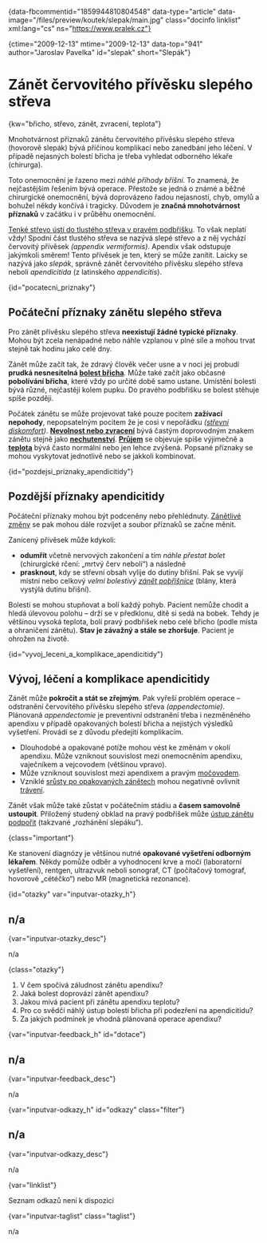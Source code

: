 
{data-fbcommentid="1859944810804548" data-type="article" data-image="/files/preview/koutek/slepak/main.jpg" class="docinfo linklist" xml:lang="cs" ns="https://www.pralek.cz"}

{ctime="2009-12-13" mtime="2009-12-13" data-top="941" author="Jaroslav Pavelka" id="slepak" short="Slepák"}

# Zánět červovitého přívěsku slepého střeva

{kw="břicho, střevo, zánět, zvracení, teplota"}

Mnohotvárnost příznaků zánětu červovitého přívěsku slepého střeva (hovorově slepák) bývá příčinou komplikací nebo zanedbání jeho léčení. V případě nejasných bolestí břicha je třeba vyhledat odborného lékaře (chirurga). 

Toto onemocnění je řazeno mezi _náhlé příhody břišní_. To znamená, že nejčastějším řešením bývá operace. Přestože se jedná o známé a běžné chirurgické onemocnění, bývá doprovázeno řadou nejasností, chyb, omylů a bohužel někdy končívá i tragicky. Důvodem je **značná mnohotvárnost příznaků** v začátku i v průběhu onemocnění. 

[Tenké střevo ústí do tlustého střeva v pravém podbřišku][1]. To však neplatí vždy! Spodní část tlustého střeva se nazývá slepé střevo a z něj vychází červovitý přívěsek _(appendix vermiformis)_. Apendix však odstupuje jakýmkoli směrem! Tento přívěsek je ten, který se může zanítit. Laicky se nazývá jako _slepák_, správně zánět červovitého přívěsku slepého střeva neboli _apendicitida_ (z latinského _appendicitis_). 

{id="pocatecni_priznaky"}

## Počáteční příznaky zánětu slepého střeva 

Pro zánět přívěsku slepého střeva **neexistují žádné typické příznaky**. Mohou být zcela nenápadné nebo náhle vzplanou v plné síle a mohou trvat stejně tak hodinu jako celé dny. 

Zánět může začít tak, že zdravý člověk večer usne a v noci jej probudí **prudká nesnesitelná [bolest břicha][2]**. Může také začít jako občasné **pobolívání břicha**, které vždy po určité době samo ustane. Umístění bolesti bývá různé, nejčastěji kolem pupku. Do pravého podbřišku se bolest stěhuje spíše později. 

Počátek zánětu se může projevovat také pouze pocitem **zažívací nepohody**, nepopsatelným pocitem že je cosi v nepořádku _([střevní diskomfort][3])_. [**Nevolnost nebo zvracení**][4] bývá častým doprovodným znakem zánětu stejně jako **[nechutenství][5]**. [**Průjem**][4] se objevuje spíše výjimečně a [**teplota**][6] bývá často normální nebo jen lehce zvýšená. Popsané příznaky se mohou vyskytovat jednotlivě nebo se jakkoli kombinovat. 

{id="pozdejsi\_priznaky\_apendicitidy"}

## Pozdější příznaky apendicitidy 

Počáteční příznaky mohou být podceněny nebo přehlédnuty. [Zánětlivé změny][7] se pak mohou dále rozvíjet a soubor příznaků se začne měnit. 

Zanícený přívěsek může kdykoli: 

  * **odumřít** včetně nervových zakončení a tím _náhle přestat bolet_ (chirurgické rčení: „mrtvý červ nebolí“) a následně 
  * **prasknout**, kdy se střevní obsah vylije do dutiny břišní. Pak se vyvíjí místní nebo celkový _velmi bolestivý [zánět pobřišnice][8]_ (blány, která vystýlá dutinu břišní). 

Bolesti se mohou stupňovat a bolí každý pohyb. Pacient nemůže chodit a hledá úlevovou polohu – drží se v předklonu, dítě si sedá na bobek. Tehdy je většinou vysoká teplota, bolí pravý podbřišek nebo celé břicho (podle místa a ohraničení zánětu). **Stav je závažný a stále se zhoršuje**. Pacient je ohrožen na životě. 

{id="vyvoj\_leceni\_a\_komplikace\_apendicitidy"}

## Vývoj, léčení a komplikace apendicitidy 

Zánět může **pokročit a stát se zřejmým**. Pak vyřeší problém operace – odstranění červovitého přívěsku slepého střeva _(appendectomie)_. Plánovaná _appendectomie_ je preventivní odstranění třeba i nezměněného apendixu v případě opakovaných bolestí břicha a nejistých výsledků vyšetření. Provádí se z důvodu předejití komplikacím. 

  * Dlouhodobé a opakované potíže mohou vést ke změnám v okolí apendixu. Může vzniknout souvislost mezi onemocněním apendixu, vaječníkem a vejcovodem (většinou vpravo). 
  * Může vzniknout souvislost mezi apendixem a pravým [močovodem][9]. 
  * Vzniklé [srůsty po opakovaných zánětech][2] mohou negativně ovlivnit [trávení][1]. 

Zánět však může také zůstat v počátečním stádiu a **časem samovolně ustoupit**. Přiložený studený obklad na pravý podbřišek může [ústup zánětu podpořit][10] (takzvané „rozhánění slepáku“). 

{class="important"}

Ke stanovení diagnózy je většinou nutné **opakované vyšetření odborným lékařem**. Někdy pomůže odběr a vyhodnocení krve a moči (laboratorní vyšetření), rentgen, ultrazvuk neboli sonograf, CT (počítačový tomograf, hovorově „cétéčko“) nebo MR (magnetická rezonance). 

{id="otazky" var="inputvar-otazky_h"}

## n/a 

{var="inputvar-otazky_desc"}

n/a 

{class="otazky"}

  1. V čem spočívá záludnost zánětu apendixu? 
  2. Jaká bolest doprovází zánět apendixu? 
  3. Jakou mívá pacient při zánětu apendixu teplotu? 
  4. Pro co svědčí náhlý ústup bolestí břicha při podezření na apendicitidu? 
  5. Za jakých podmínek je vhodná plánovaná operace apendixu? 

{var="inputvar-feedback_h" id="dotace"}

## n/a 

{var="inputvar-feedback_desc"}

n/a 

{var="inputvar-odkazy_h" id="odkazy" class="filter"}

## n/a 

{var="inputvar-odkazy_desc"}

n/a 

{var="linklist"}

Seznam odkazů není k dispozici 

{var="inputvar-taglist" class="taglist"}

n/a

 [1]: zdrave_traveni
 [2]: ileus
 [3]: zlucove_kameny
 [4]: travici_potize
 [5]: mytus_o_rakovine
 [6]: teplota
 [7]: stadia_zanetu
 [8]: bakterie
 [9]: mocove_kameny
 [10]: vyvoj_zanetu

